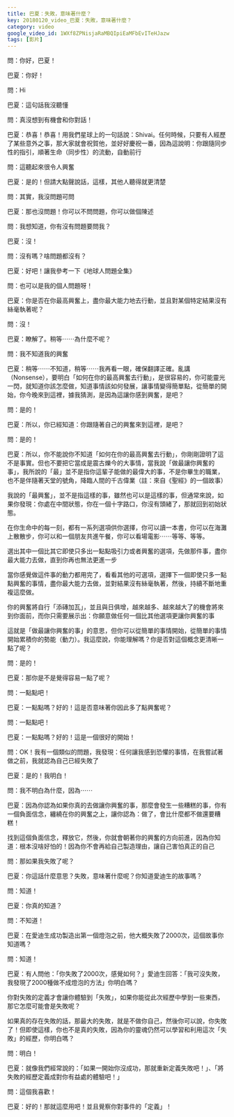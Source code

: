 ```yaml
---
title: 巴夏：失敗，意味著什麼？
key: 20180120_video_巴夏：失敗，意味著什麼？
category: video
google_video_id: 1WXf8ZPNisjaRaMBQIpiEaMFbEvITeHJazw
tags: [影片]
---
```


問：你好，巴夏！

巴夏：你好！

問：Hi

巴夏：這句話我沒聽懂

問：真沒想到有機會和你對話！

巴夏：恭喜！恭喜！用我們星球上的一句話說：Shivai。任何時候，只要有人經歷了某些意外之事，那大家就會祝賀他，並好好慶祝一番，因為這說明：你跟隨同步性的指引，順著生命（同步性）的流動，自動前行

問：這聽起來很令人興奮

巴夏：是的！但請大點聲說話，這樣，其他人聽得就更清楚

問：其實，我沒問題可問

巴夏：那也沒問題！你可以不問問題，你可以做個陳述

問：我想知道，你有沒有問題要問我？

巴夏：沒！

問：沒有嗎？啥問題都沒有？

巴夏：好吧！讓我參考一下《地球人問題全集》

問：也可以是我的個人問題呀！

巴夏：你是否在你最高興奮上，盡你最大能力地去行動，並且對某個特定結果沒有絲毫執著呢？

問：沒！

巴夏：瞭解了。稍等⋯⋯為什麼不呢？

問：我不知道我的興奮

巴夏：稍等⋯⋯不知道，稍等⋯⋯我再看一眼，確保翻譯正確。亂講（Nonsense），要明白「如何在你的最高興奮去行動」，是很容易的，你可能靈光一閃，就知道你該怎麼做，知道事情該如何發展，讓事情變得簡單點，從簡單的開始，你今晚來到這裡，據我猜測，是因為這讓你感到興奮，是吧？

問：是的！

巴夏：所以，你已經知道：你跟隨著自己的興奮來到這裡，是吧？

問：是的！

巴夏：所以，你不能說你不知道「如何在你的最高興奮去行動」，你剛剛證明了這不是事實。但也不要把它當成是震古爍今的大事情，當我說「做最讓你興奮的事」，我所說的「最」並不是指你這輩子能做的最偉大的事，不是你畢生的職業，也不是伴隨著天堂的號角，降臨人間的千古偉業（註：來自《聖經》的一個故事）

我說的「最興奮」，並不是指這樣的事，雖然也可以是這樣的事，但通常來說，如果你發現：你處在中間狀態，你在一個十字路口，你沒有頭緒了，那就回到初始狀態。

在你生命中的每一刻，都有一系列選項供你選擇，你可以讀一本書，你可以在海灘上散散步，你可以和一個朋友共進午餐，你可以看場電影⋯⋯等等、等等。

選出其中一個比其它即使只多出一點點吸引力或者興奮的選項，先做那件事，盡你最大能力去做，直到你再也無法更進一步

當你感覺做這件事的動力都用完了，看看其他的可選項，選擇下一個即使只多一點點興奮的事情，盡你最大能力去做，並對結果沒有絲毫執著，然後，持續不斷地重複這麼做。

你的興奮將自行「添磚加瓦」，並且與日俱增，越來越多、越來越大了的機會將來到你面前，而你只需要展示出：你願意做任何一個比其他選項更讓你興奮的事

這就是「做最讓你興奮的事」的意思，但你可以從簡單的事情開始，從簡單的事情開始累積你的勢能（動力）。我這麼說，你能理解嗎？你是否對這個概念更清晰一點了呢？

問：是的！

巴夏：那你是不是覺得容易一點了呢？

問：一點點吧！

巴夏：一點點嗎？好的！這是否意味著你因此多了點興奮呢？

問：一點點吧！

巴夏：一點點嗎？好的！這是一個很好的開始！

問：OK！我有一個類似的問題，我發現：任何讓我感到恐懼的事情，在我嘗試著做之前，我就認為自己已經失敗了

巴夏：是的！我明白！

問：我不明白為什麼，因為⋯⋯

巴夏：因為你認為如果你真的去做讓你興奮的事，那麼會發生一些糟糕的事，你有一個負面信念，纏繞在你的興奮之上，讓你認為：做了，會比什麼都不做還要糟糕！

找到這個負面信念，釋放它，然後，你就會朝著你的興奮的方向前進，因為你知道：根本沒啥好怕的！因為你不會再給自己製造理由，讓自己害怕真正的自己

問：那如果我失敗了呢？

巴夏：你這話什麼意思？失敗，意味著什麼呢？你知道愛迪生的故事嗎？

問：知道！

巴夏：你真的知道？

問：不知道！

巴夏：在愛迪生成功製造出第一個燈泡之前，他大概失敗了2000次，這個故事你知道嗎？

問：知道！

巴夏：有人問他：「你失敗了2000次，感覺如何？」愛迪生回答：「我可沒失敗，我發現了2000種做不成燈泡的方法」你明白嗎？

你對失敗的定義才會讓你體驗到「失敗」，如果你能從此次經歷中學到一些東西，那它怎麼可能會是失敗呢？

如果真的存在失敗的話，那最大的失敗，就是不做你自己，然後你可以說，你失敗了！但即使這樣，你也不是真的失敗，因為你的靈魂仍然可以學習和利用這次「失敗」的經歷，你明白嗎？

問：明白！

巴夏：就像我們經常說的：「如果一開始你沒成功，那就重新定義失敗吧！」、「將失敗的經歷定義成對你有益處的體驗吧！」

問：這個我喜歡！

巴夏：好的！那就這麼用吧！並且覺察你對事件的「定義」！
